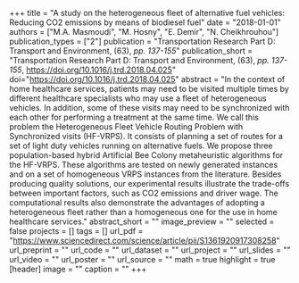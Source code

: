 +++
title = "A study on the heterogeneous fleet of alternative fuel vehicles: Reducing CO<inf>2</inf> emissions by means of biodiesel fuel"
date = "2018-01-01"
authors = ["M.A. Masmoudi", "M. Hosny", "E. Demir", "N. Cheikhrouhou"]
publication_types = ["2"]
publication = "Transportation Research Part D: Transport and Environment, (63), _pp. 137-155_"
publication_short = "Transportation Research Part D: Transport and Environment, (63), _pp. 137-155_, https://doi.org/10.1016/j.trd.2018.04.025"
doi="https://doi.org/10.1016/j.trd.2018.04.025"
abstract = "In the context of home healthcare services, patients may need to be visited multiple times by different healthcare specialists who may use a fleet of heterogeneous vehicles. In addition, some of these visits may need to be synchronized with each other for performing a treatment at the same time. We call this problem the Heterogeneous Fleet Vehicle Routing Problem with Synchronized visits (HF-VRPS). It consists of planning a set of routes for a set of light duty vehicles running on alternative fuels. We propose three population-based hybrid Artificial Bee Colony metaheuristic algorithms for the HF-VRPS. These algorithms are tested on newly generated instances and on a set of homogeneous VRPS instances from the literature. Besides producing quality solutions, our experimental results illustrate the trade-offs between important factors, such as CO2 emissions and driver wage. The computational results also demonstrate the advantages of adopting a heterogeneous fleet rather than a homogeneous one for the use in home healthcare services."
abstract_short = ""
image_preview = ""
selected = false
projects = []
tags = []
url_pdf = "https://www.sciencedirect.com/science/article/pii/S1361920917308258"
url_preprint = ""
url_code = ""
url_dataset = ""
url_project = ""
url_slides = ""
url_video = ""
url_poster = ""
url_source = ""
math = true
highlight = true
[header]
image = ""
caption = ""
+++
